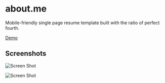# about.me

Mobile-friendly single page resume template built with the ratio of perfect fourth.

[Demo](https://vjai.github.io/about.me/)

## Screenshots

![Screen Shot](https://github.com/VJAI/about.me/blob/master/ScreenShot-1.png)

![Screen Shot](https://github.com/VJAI/about.me/blob/master/ScreenShot-2.png)
